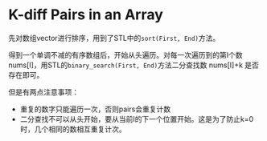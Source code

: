 ﻿# K-diff Pairs in an Array 先对数组vector进行排序，用到了STL中的``sort(First, End)``方法。得到一个单调不减的有序数组后，开始从头遍历。对每一次遍历到的第I个数nums[I]，用STL的``binary_search(First, End)``方法二分查找数 nums[I]+k 是否存在即可。但是有两点注意事项：- 重复的数字只能遍历一次，否则pairs会重复计数- 二分查找不可以从头开始，要从当前I的下一个位置开始。这是为了防止k=0时，几个相同的数相互重复计次。